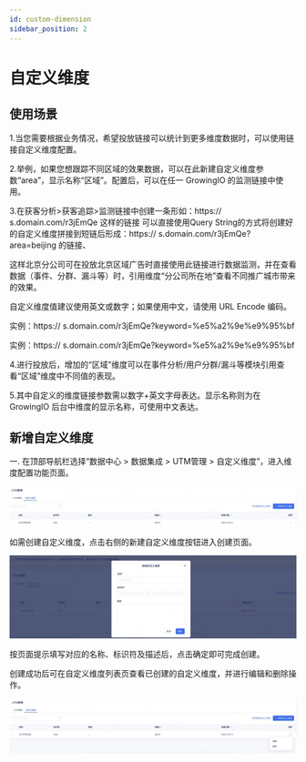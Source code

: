 ```yaml
---
id: custom-dimension
sidebar_position: 2
---
```


# 自定义维度

## 使用场景

1.当您需要根据业务情况，希望投放链接可以统计到更多维度数据时，可以使用链接自定义维度配置。

2.举例，如果您想跟踪不同区域的效果数据，可以在此新建自定义维度参数“area”，显示名称“区域”。配置后，可以在任一 GrowingIO 的监测链接中使用。

3.在获客分析>获客追踪>监测链接中创建一条形如：https:// s.domain.com/r3jEmQe 这样的链接
可以直接使用Query String的方式将创建好的自定义维度拼接到短链后形成：https:// s.domain.com/r3jEmQe?area=beijing 的链接、

这样北京分公司可在投放北京区域广告时直接使用此链接进行数据监测，并在查看数据（事件、分群、漏斗等）时，引用维度“分公司所在地”查看不同推广城市带来的效果。

自定义维度值建议使用英文或数字；如果使用中文，请使用 URL Encode 编码。

实例：https:// s.domain.com/r3jEmQe?keyword=%e5%a2%9e%e9%95%bf

实例：https:// s.domain.com/r3jEmQe?keyword=%e5%a2%9e%e9%95%bf

4.进行投放后，增加的“区域”维度可以在事件分析/用户分群/漏斗等模块引用查看“区域”维度中不同值的表现。

5.其中自定义的维度链接参数需以数字+英文字母表达。显示名称则为在 GrowingIO 后台中维度的显示名称，可使用中文表达。


## 新增自定义维度


一. 在顶部导航栏选择“数据中心 > 数据集成 > UTM管理 > 自定义维度”，进入维度配置功能页面。

![图 10](/img/pic_utmdimensionlist_utm-dimension.png)  



如需创建自定义维度，点击右侧的新建自定义维度按钮进入创建页面。

![图 11](/img/pic_createutmdimension_utm-dimension.png)  



按页面提示填写对应的名称、标识符及描述后，点击确定即可完成创建。

创建成功后可在自定义维度列表页查看已创建的自定义维度，并进行编辑和删除操作。

 ![图 9](/img/pic_utmdimensionaction_utm-dimension.png)  




